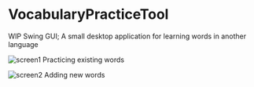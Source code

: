 # VocabularyPracticeTool
WIP
Swing GUI; A small desktop application for learning words in another language

![screen1](https://user-images.githubusercontent.com/77972735/148258280-06e90d96-e5f5-4c72-bf7f-63d9dc3c53c5.png)
Practicing existing words

![screen2](https://user-images.githubusercontent.com/77972735/148258282-8f2a0ed7-3142-4cca-a799-dd50cfe960f8.png)
Adding new words
